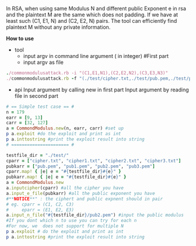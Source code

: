 In RSA, when using same Modulus N and different public Exponent e in rsa and the plaintext M are the same which does not padding. If we have at least such (C1, E1, N) and (C2, E2, N) pairs. The tool can efficiently find plaintext M without any private information.

**How to use**
  * tool
    * input argv in command line argument ( in integer) #First part
    * input argv as file
```ruby 
./commonmodulusattack.rb -i "(C1,E1,N1),(C2,E2,N2),(C3,E3,N3)"  
./commonmodulusattack.rb -f "(./test/cipher.txt,./test/pub.pem,./test/pub.pem),(./test/cipher1.txt,./test/pub.pem,./test/pub.pem)"
```  
   
  * api
    Input argument by calling new in first part
    Input argument by reading file in second part
```ruby
# == Simple test case == #
n = 179
earr = [9, 13]
carr = [32, 127]
a = CommondModulus.new(n, earr, carr) #set up
p a.exploit #do the exploit and print as int
p a.inttostring #print the exploit result into string
# ====================== #
```

```ruby
testfile_dir = "./test/"
cparr = ["cipher.txt", "cipher1.txt", "cipher2.txt", "cipher3.txt"]
pubkarr = ["pub.pem", "pub1.pem", "pub2.pem", "pub3.pem"]
cparr.map! { |e| e = "#{testfile_dir}#{e}" }
pubkarr.map! { |e| e = "#{testfile_dir}#{e}" }
a = CommondModulus.new
a.inputcipher(cparr) #all the cipher you have
a.input_e_file(pubkarr) #all the public exponent you have
#**NOTICE**" : the ciphert and public expnent should in pair
# eg. cparr = (C1, C2, C3)
#     eparr = (E1, E2, E3)
a.input_n_file("#{testfile_dir}/pub2.pem") #input the public modulus
#If you dont which n to use you can try for each n
#For now, we  does not support for multiple N
p a.exploit # do the exploit and print as int
p a.inttostring #print the exploit result into string
```  

